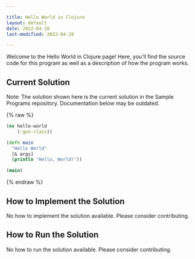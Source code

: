```yaml
---

title: Hello World in Clojure
layout: default
date: 2022-04-28
last-modified: 2022-04-29

---
```


Welcome to the Hello World in Clojure page! Here, you'll find the source code for this program as well as a description of how the program works.

## Current Solution

Note: The solution shown here is the current solution in the Sample Programs repository. Documentation below may be outdated.

{% raw %}

```Clojure
(ns hello-world
	(:gen-class))

(defn main
  "Hello World"
  [& args]
  (println "Hello, World!"))

(main)


```

{% endraw %}

## How to Implement the Solution

No how to implement the solution available. Please consider contributing.

## How to Run the Solution

No how to run the solution available. Please consider contributing.